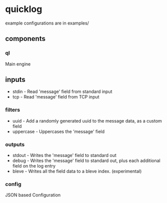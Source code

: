 # quicklog

example configurations are in examples/

## components

### ql

Main engine

## inputs 

 * stdin - Read 'message' field from standard input
 * tcp - Read 'message' field from TCP input

### filters

 * uuid - Add a randomly generated uuid to the message data, as a custom field
 * uppercase - Uppercases the 'message' field

### outputs

 * stdout - Writes the 'message' field to standard out
 * debug - Writes the 'message' field to standard out, plus each additional field on the log entry
 * bleve - Writes all the field data to a bleve index. (experimental)

### config 

JSON based Configuration

